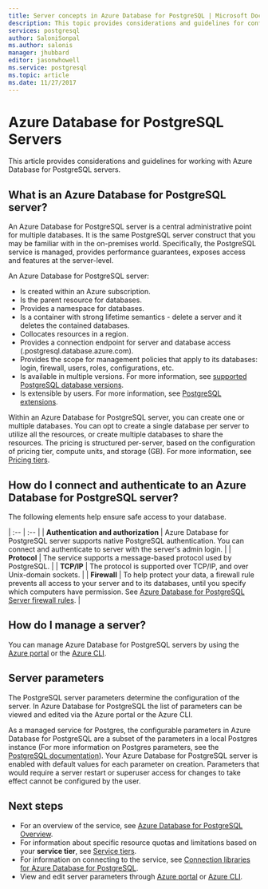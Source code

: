 ```yaml
---
title: Server concepts in Azure Database for PostgreSQL | Microsoft Docs
description: This topic provides considerations and guidelines for configuring and managing Azure Database for PostgreSQL servers.
services: postgresql
author: SaloniSonpal
ms.author: salonis
manager: jhubbard
editor: jasonwhowell
ms.service: postgresql
ms.topic: article
ms.date: 11/27/2017
---
```

# Azure Database for PostgreSQL Servers
This article provides considerations and guidelines for working with Azure Database for PostgreSQL servers.

## What is an Azure Database for PostgreSQL server?
An Azure Database for PostgreSQL server is a central administrative point for multiple databases. It is the same PostgreSQL server construct that you may be familiar with in the on-premises world. Specifically, the PostgreSQL service is managed, provides performance guarantees, exposes access and features at the server-level.

An Azure Database for PostgreSQL server:

- Is created within an Azure subscription.
- Is the parent resource for databases.
- Provides a namespace for databases.
- Is a container with strong lifetime semantics - delete a server and it deletes the contained databases.
- Collocates resources in a region.
- Provides a connection endpoint for server and database access (.postgresql.database.azure.com).
- Provides the scope for management policies that apply to its databases: login, firewall, users, roles, configurations, etc.
- Is available in multiple versions. For more information, see [supported PostgreSQL database versions](concepts-supported-versions.md).
- Is extensible by users. For more information, see [PostgreSQL extensions](concepts-extensions.md).

Within an Azure Database for PostgreSQL server, you can create one or multiple databases. You can opt to create a single database per server to utilize all the resources, or create multiple databases to share the resources. The pricing is structured per-server, based on the configuration of pricing tier, compute units, and storage (GB). For more information, see [Pricing tiers](./concepts-service-tiers.md).

## How do I connect and authenticate to an Azure Database for PostgreSQL server?
The following elements help ensure safe access to your database.

| :-- | :-- |
| **Authentication and authorization** | Azure Database for PostgreSQL server supports native PostgreSQL authentication. You can connect and authenticate to server with the server's admin login. |
| **Protocol** | The service supports a message-based protocol used by PostgreSQL. |
| **TCP/IP** | The protocol is supported over TCP/IP, and over Unix-domain sockets. |
| **Firewall** | To help protect your data, a firewall rule prevents all access to your server and to its databases, until you specify which computers have permission. See [Azure Database for PostgreSQL Server firewall rules](concepts-firewall-rules.md). |

## How do I manage a server?
You can manage Azure Database for PostgreSQL servers by using the [Azure portal](https://portal.azure.com) or the [Azure CLI](/cli/azure/postgres).

## Server parameters
The PostgreSQL server parameters determine the configuration of the server. In Azure Database for PostgreSQL the list of parameters can be viewed and edited via the Azure portal or the Azure CLI. 

As a managed service for Postgres, the configurable parameters in Azure Database for PostgreSQL are a subset of the parameters in a local Postgres instance (For more information on Postgres parameters, see the [PostgreSQL documentation](https://www.postgresql.org/docs/9.6/static/runtime-config.html)). Your Azure Database for PostgreSQL server is enabled with default values for each parameter on creation. Parameters that would require a server restart or superuser access for changes to take effect cannot be configured by the user.


## Next steps
- For an overview of the service, see [Azure Database for PostgreSQL Overview](overview.md).
- For information about specific resource quotas and limitations based on your **service tier**, see [Service tiers](concepts-service-tiers.md).
- For information on connecting to the service, see [Connection libraries for Azure Database for PostgreSQL](concepts-connection-libraries.md).
- View and edit server parameters through [Azure portal](howto-configure-server-parameters-using-portal.md) or [Azure CLI](howto-configure-server-parameters-using-cli.md).
